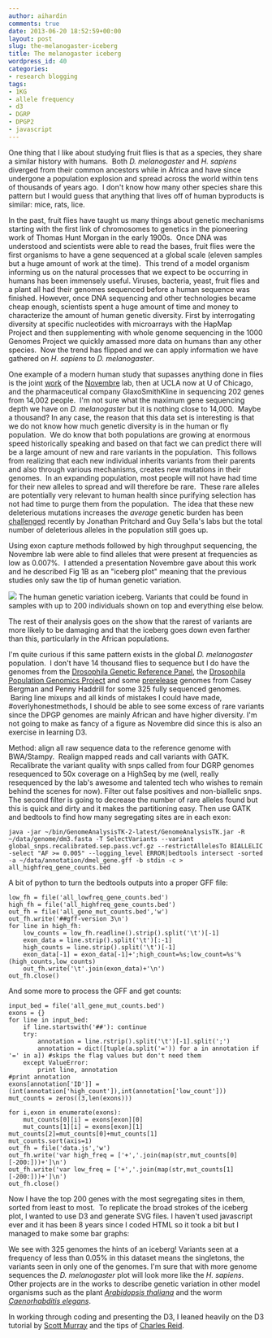 ```yaml
---
author: aihardin
comments: true
date: 2013-06-20 18:52:59+00:00
layout: post
slug: the-melanogaster-iceberg
title: The melanogaster iceberg
wordpress_id: 40
categories:
- research blogging
tags:
- 1KG
- allele frequency
- d3
- DGRP
- DPGP2
- javascript
---
```


One thing that I like about studying fruit flies is that as a species, they share a similar history with humans.  Both _D. melanogaster_ and _H. sapiens_ diverged from their common ancestors while in Africa and have since undergone a population explosion and spread across the world within tens of thousands of years ago.  I don't know how many other species share this pattern but I would guess that anything that lives off of human byproducts is similar: mice, rats, lice.

In the past, fruit flies have taught us many things about genetic mechanisms starting with the first link of chromosomes to genetics in the pioneering work of Thomas Hunt Morgan in the early 1900s.  Once DNA was understood and scientists were able to read the bases, fruit flies were the first organisms to have a gene sequenced at a global scale (eleven samples but a huge amount of work at the time).  This trend of a model organism informing us on the natural processes that we expect to be occurring in humans has been immensely useful. Viruses, bacteria, yeast, fruit flies and a plant all had their genomes sequenced before a human sequence was finished. However, once DNA sequencing and other technologies became cheap enough, scientists spent a huge amount of time and money to characterize the amount of human genetic diversity. First by interrogating diversity at specific nucleotides with microarrays with the HapMap Project and then supplementing with whole genome sequencing in the 1000 Genomes Project we quickly amassed more data on humans than any other species.  Now the trend has flipped and we can apply information we have gathered on _H. sapiens_ to _D. melanogaster_.

One example of a modern human study that supasses anything done in flies is the joint [work](http://www.ncbi.nlm.nih.gov/pubmed/22604722) of the [Novembre](http://jnpopgen.org/) lab, then at UCLA now at U of Chicago, and the pharmaceutical company GlaxoSmithKline in sequencing 202 genes from 14,002 people.  I'm not sure what the maximum gene sequencing depth we have on _D. melanogaster_ but it is nothing close to 14,000.  Maybe a thousand? In any case, the reason that this data set is interesting is that we do not know how much genetic diversity is in the human or fly population.  We do know that both populations are growing at enormous speed historically speaking and based on that fact we can predict there will be a large amount of new and rare variants in the population.  This follows from realizing that each new individual inherits variants from their parents and also through various mechanisms, creates new mutations in their genomes.  In an expanding population, most people will not have had time for their new alleles to spread and will therefore be rare.  These rare alleles are potentially very relevant to human health since purifying selection has not had time to purge them from the population.  The idea that these new deleterious mutations increases the _average_ genetic burden has been [challenged](http://haldanessieve.org/2013/05/10/the-deleterious-mutation-load-is-insensitive-to-recent-population-history/) recently by Jonathan Pritchard and Guy Sella's labs but the total number of deleterious alleles in the population still goes up.

Using exon capture methods followed by high throughput sequencing, the Novembre lab were able to find alleles that were present at frequencies as low as 0.007%.  I attended a presentation Novembre gave about this work and he described Fig 1B as an "iceberg plot" meaning that the previous studies only saw the tip of human genetic variation.

![](http://newsroom.ucla.edu/portal/ucla/artwork/3/4/0/7/4/234074/John_Novembre_2012_iceberg_image.jpg) The human genetic variation iceberg. Variants that could be found in samples with up to 200 individuals shown on top and everything else below.

The rest of their analysis goes on the show that the rarest of variants are more likely to be damaging and that the iceberg goes down even farther than this, particularly in the African populations.

I'm quite curious if this same pattern exists in the global _D. melanogaster_ population.  I don't have 14 thousand flies to sequence but I do have the genomes from the [Drosophila Genetic Reference Panel](http://dgrp.gnets.ncsu.edu/), the [Drosophila Population Genomics Project](http://www.dpgp.org/dpgp2/DPGP2.html) and some [prerelease](http://bergmanlab.smith.man.ac.uk/?p=1685) genomes from Casey Bergman and Penny Haddrill for some 325 fully sequenced genomes.  Baring line mixups and all kinds of mistakes I could have made, #overlyhonestmethods, I should be able to see some excess of rare variants since the DPGP genomes are mainly African and have higher diversity. I'm not going to make as fancy of a figure as Novembre did since this is also an exercise in learning D3.

Method: align all raw sequence data to the reference genome with BWA/Stampy.  Realign mapped reads and call variants with GATK.  Recalibrate the variant quality with snps called from four DGRP genomes resequenced to 50x coverage on a HighSeq by me (well, really resequenced by the lab's awesome and talented tech who wishes to remain behind the scenes for now). Filter out false positives and non-biallelic snps. The second filter is going to decrease the number of rare alleles found but this is quick and dirty and it makes the partitioning easy. Then use GATK and bedtools to find how many segregating sites are in each exon:

    
    java -jar ~/bin/GenomeAnalysisTK-2-latest/GenomeAnalysisTK.jar -R ~/data/genome/dm3.fasta -T SelectVariants --variant global_snps.recalibrated.sep.pass.vcf.gz --restrictAllelesTo BIALLELIC -select "AF >= 0.005" --logging_level ERROR|bedtools intersect -sorted -a ~/data/annotation/dmel_gene.gff -b stdin -c > all_highfreq_gene_counts.bed


A bit of python to turn the bedtools outputs into a proper GFF file:

    
    low_fh = file('all_lowfreq_gene_counts.bed')
    high_fh = file('all_highfreq_gene_counts.bed')
    out_fh = file('all_gene_mut_counts.bed','w')
    out_fh.write('##gff-version 3\n')
    for line in high_fh:
        low_counts = low_fh.readline().strip().split('\t')[-1]
        exon_data = line.strip().split('\t')[:-1]
        high_counts = line.strip().split('\t')[-1]
        exon_data[-1] = exon_data[-1]+';high_count=%s;low_count=%s'%(high_counts,low_counts)
        out_fh.write('\t'.join(exon_data)+'\n')
    out_fh.close()


And some more to process the GFF and get counts:

    
    input_bed = file('all_gene_mut_counts.bed')
    exons = {}
    for line in input_bed:
        if line.startswith('##'): continue
        try:
            annotation = line.rstrip().split('\t')[-1].split(';')
            annotation = dict([tuple(a.split('=')) for a in annotation if '=' in a]) #skips the flag values but don't need them
        except ValueError:
            print line, annotation
    #print annotation
    exons[annotation['ID']] = (int(annotation['high_count']),int(annotation['low_count']))
    mut_counts = zeros((3,len(exons)))
    
    for i,exon in enumerate(exons):
        mut_counts[0][i] = exons[exon][0]
        mut_counts[1][i] = exons[exon][1]
    mut_counts[2]=mut_counts[0]+mut_counts[1]
    mut_counts.sort(axis=1)
    out_fh = file('data.js','w')
    out_fh.write('var high_freq = ['+','.join(map(str,mut_counts[0][-200:]))+']\n')
    out_fh.write('var low_freq = ['+','.join(map(str,mut_counts[1][-200:]))+']\n')
    out_fh.close()


Now I have the top 200 genes with the most segregating sites in them, sorted from least to most.  To replicate the broad strokes of the iceberg plot, I wanted to use D3 and generate SVG files. I haven't used javascript ever and it has been 8 years since I coded HTML so it took a bit but I managed to make some bar graphs:

We see with 325 genomes the hints of an iceberg! Variants seen at a frequency of less than 0.05% in this dataset means the singletons, the variants seen in only one of the genomes. I'm sure that with more genome sequences the _D. melanogaster_ plot will look more like the _H. sapiens_. Other projects are in the works to describe genetic variation in other model organisms such as the plant _[Arabidopsis thaliana](http://en.wikipedia.org/wiki/Arabidopsis_thaliana)_ and the worm _[Caenorhabditis elegans](http://en.wikipedia.org/wiki/Caenorhabditis_elegans)_.

In working through coding and presenting the D3, I leaned heavily on the D3 tutorial by [Scott Murray](http://alignedleft.com/tutorials/d3/) and the tips of [Charles Reid](http://charlesmartinreid.com/wordpress/2012/08/d3-and-wordpress/).
